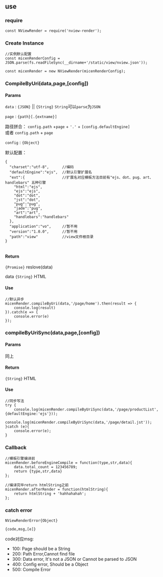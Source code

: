 ## use

### require

```
const NViewRender = require('nview-render');
```
### Create Instance

```
//实例默认配置
const micenRenderConfig = JSON.parse(fs.readFileSync(__dirname+'/static/view/nview.json'));

const micenRender = new NViewRender(micenRenderConfig);

```

### CompileByUri(data,page,[config])

#### Params

`data` : `{JSON}` || `{String}`     `String`可以`parse`为`JSON`

`page` : `{path}[.{extname}]`

路径拼合： `config.path` +`page` + `'.'` + `[config.defaultEngine]`  
或者      `config.path` + `page`
    
`config` : `{Object}`

默认配置：
```
{
  "charset":"utf-8",      //编码
  "defaultEngine":"ejs",  //默认引擎扩展名
  "ext":{                 //扩展名对应模板方法目前有"ejs、dot、pug、art、handlebars" 五种引擎 
    "html":"ejs", 
    "ejs":"ejs",
    "dot":"dot",
    "jst":"dot",
    "pug":"pug",
    "jade":"pug",
    "art":"art",
    "handlebars":"handlebars"
  },
  "application":"vo",     //暂不用
  "version":"1.0.0",      //暂不用
  "path":"view"           //view文件根目录   
}


```
    
#### Return

`{Promise}` reslove(data)

data `{String}` HTML


#### Use

```
//默认异步
micenRender.compileByUri(data,'/page/home').then(result => {
    console.log(result)
}).catch(e => {
    console.error(e)
});

```

### compileByUriSync(data,page,[config])

#### Params

同上

#### Return

`{String}` HTML

#### Use

```
//同步写法
try {
    console.log(micenRender.compileByUriSync(data,'/page/productList',{defaultEngine:'ejs'}));
    console.log(micenRender.compileByUriSync(data,'/page/detail.jst'));
}catch (e){
    console.error(e);
}

```

### Callback
```
//模板引擎编译前
micenRender.beforeEngineCompile = function(type,str,data){
    data.total_count = 123456789;
    return {type,str,data}
};
```

```
//编译完毕return htmlString之前
micenRender.afterRender = function(htmlString){
    return htmlString + 'hahhahahah';
};

```


### catch error

`NViewRenderError{Object}`

`{code,msg,[e]}`

code对应msg:

- 100: Page should be a String
- 200: Path Error,Cannot find file
- 300: Data error, It\'s not a JSON or Cannot be parsed to JSON
- 400: Config error, Should be a Object
- 500: Compile Error